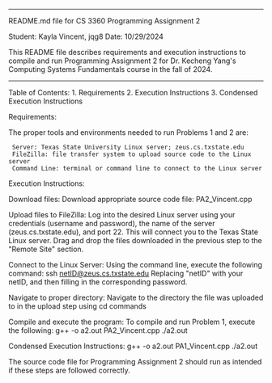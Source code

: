 --------------------------------------------------------------------------------
README.md file for CS 3360 Programming Assignment 2

Student: Kayla Vincent, jqg8
Date: 10/29/2024

This README file describes requirements and execution instructions to compile
and run Programming Assignment 2 for Dr. Kecheng Yang's Computing Systems
Fundamentals course in the fall of 2024. 

--------------------------------------------------------------------------------

Table of Contents:
     1. Requirements
     2. Execution Instructions
     3. Condensed Execution Instructions

Requirements: 

The proper tools and environments needed to run Problems 1 and 2 are:

     Server: Texas State University Linux server; zeus.cs.txstate.edu
     FileZilla: file transfer system to upload source code to the Linux server
     Command Line: terminal or command line to connect to the Linux server

Execution Instructions:

Download files: 
     Download appropriate source code file: PA2_Vincent.cpp 

Upload files to FileZilla:
     Log into the desired Linux server using your credentials (username and 
     password), the name of the server (zeus.cs.txstate.edu), and port 22. This
     will connect you to the Texas State Linux server. Drag and drop the files
     downloaded in the previous step to the "Remote Site" section.

Connect to the Linux Server:
     Using the command line, execute the following command:
     ssh netID@zeus.cs.txstate.edu
     Replacing "netID" with your netID, and then filling in the corresponding 
     password. 

Navigate to proper directory:
     Navigate to the directory the file was uploaded to in the upload step using
     cd commands

Compile and execute the program:
     To compile and run Problem 1, execute the following:
          g++ -o a2.out PA2_Vincent.cpp
          ./a2.out

Condensed Execution Instructions:
     g++ -o a2.out PA1_Vincent.cpp
     ./a2.out

The source code file for Programming Assignment 2 should run as intended if these steps are followed correctly.
